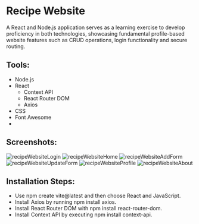 # Recipe Website
A React and Node.js application serves as a learning exercise to develop proficiency in both technologies, showcasing fundamental profile-based website features such as CRUD operations, login functionality and secure routing.

## Tools:
- Node.js
- React
  - Context API
  - React Router DOM
  - Axios
- CSS
- Font Awesome
- 
## Screenshots:
![recipeWebsiteLogin](https://github.com/mukumbasar/recipe-website/assets/93601245/d950dbca-7886-4602-bb50-6a87771407e1)
![recipeWebsiteHome](https://github.com/mukumbasar/recipe-website/assets/93601245/3eeb7cf3-3579-4db7-b2f4-9ea7f5686eca)
![recipeWebsiteAddForm](https://github.com/mukumbasar/recipe-website/assets/93601245/14d70b6e-0d22-4289-99b2-bf74fbc77a9d)
![recipeWebsiteUpdateForm](https://github.com/mukumbasar/recipe-website/assets/93601245/0adaaeb2-e209-4714-9f3e-8f0dd05109ce)
![recipeWebsiteProfile](https://github.com/mukumbasar/recipe-website/assets/93601245/47db1e4a-61b9-454d-b7c9-373f98d4de7d)
![recipeWebsiteAbout](https://github.com/mukumbasar/recipe-website/assets/93601245/41dbdb3c-0253-426b-98d6-82c092b5b8e8)

## Installation Steps:
- Use npm create vite@latest and then choose React and JavaScript.
- Install Axios by running npm install axios.
- Install React Router DOM with npm install react-router-dom.
- Install Context API by executing npm install context-api.
